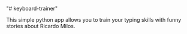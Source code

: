 "# keyboard-trainer" 

This simple python app allows you to train your typing skills with funny stories about Ricardo Milos.
